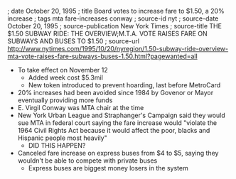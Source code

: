 ; date October 20, 1995
; title Board votes to increase fare to $1.50, a 20% increase
; tags mta fare-increases conway
; source-id nyt
; source-date October 20, 1995
; source-publication New York Times
; source-title THE $1.50 SUBWAY RIDE: THE OVERVIEW;M.T.A. VOTE RAISES FARE ON SUBWAYS AND BUSES TO $1.50
; source-url http://www.nytimes.com/1995/10/20/nyregion/1.50-subway-ride-overview-mta-vote-raises-fare-subways-buses-1.50.html?pagewanted=all

- To take effect on November 12
  - Added week cost $5.3mil
  - New token introduced to prevent hoarding, last before MetroCard
- 20% increases had been avoided since 1984 by Govenor or Mayor eventually providing more funds
- E. Virgil Conway was MTA chair at the time
- New York Urban League and Straphanger's Campaign said they would sue MTA in federal court saying the fare increase would "violate the 1964 Civil Rights Act because it would affect the poor, blacks and Hispanic people most heavily"
  - DID THIS HAPPEN?
- Canceled fare increase on express buses from $4 to $5, saying they wouldn't be able to compete with private buses
  - Express buses are biggest money losers in the system
